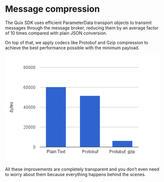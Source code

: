 # Message compression

The Quix SDK uses efficient ParameterData transport objects to transmit
messages through the message broker, reducing them by an average factor
of 10 times compared with plain JSON conversion.

On top of that, we apply codecs like Protobuf and Gzip compression to
achieve the best performance possible with the minimum payload.

![Compression ratios after Protobuf + Gzip](../images/QuixCompression.png)

All these improvements are completely transparent and you don’t even
need to worry about them because everything happens behind the scenes.
